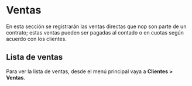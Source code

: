 # Ventas

En esta sección se registrarán las ventas directas que nop son parte de un contrato; estas ventas pueden ser pagadas al contado o en cuotas según acuerdo con los clientes.

## Lista de ventas

Para ver la lista de ventas, desde el menú principal vaya a **Clientes > Ventas**.
